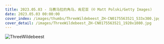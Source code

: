 ```yaml
---
title: 2023.05.03 - 马赛马拉的角马，肯尼亚 (© Matt Polski/Getty Images)
date: 2023.05.03 00:00:00
cover_index: /images/thumbs/ThreeWildebeest_ZH-CN0175563521_533x300.jpg
cover_detail: /images/ThreeWildebeest_ZH-CN0175563521_1920x1080.jpg
---
```


![ThreeWildebeest](/images/ThreeWildebeest_ZH-CN0175563521_1920x1080.jpg)
